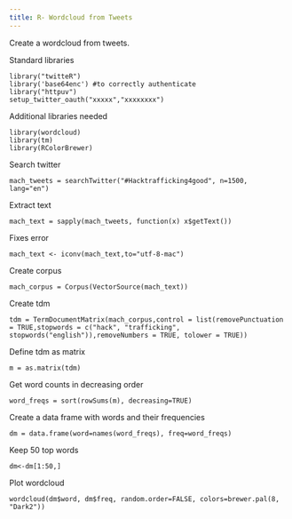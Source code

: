 ```yaml
---
title: R- Wordcloud from Tweets
---
```


Create a wordcloud from tweets.

Standard libraries

	library("twitteR")
	library('base64enc') #to correctly authenticate
	library("httpuv")
	setup_twitter_oauth("xxxxx","xxxxxxxx")

Additional libraries needed

	library(wordcloud)
	library(tm)
	library(RColorBrewer)

Search twitter

	mach_tweets = searchTwitter("#Hacktrafficking4good", n=1500, lang="en")

Extract text

	mach_text = sapply(mach_tweets, function(x) x$getText())

Fixes error

	mach_text <- iconv(mach_text,to="utf-8-mac")

Create corpus

	mach_corpus = Corpus(VectorSource(mach_text))

Create tdm

	tdm = TermDocumentMatrix(mach_corpus,control = list(removePunctuation = TRUE,stopwords = c("hack", "trafficking", stopwords("english")),removeNumbers = TRUE, tolower = TRUE))

Define tdm as matrix

	m = as.matrix(tdm)

Get word counts in decreasing order

	word_freqs = sort(rowSums(m), decreasing=TRUE) 

Create a data frame with words and their frequencies

	dm = data.frame(word=names(word_freqs), freq=word_freqs)

Keep 50 top words

	dm<-dm[1:50,]

Plot wordcloud

	wordcloud(dm$word, dm$freq, random.order=FALSE, colors=brewer.pal(8, "Dark2"))